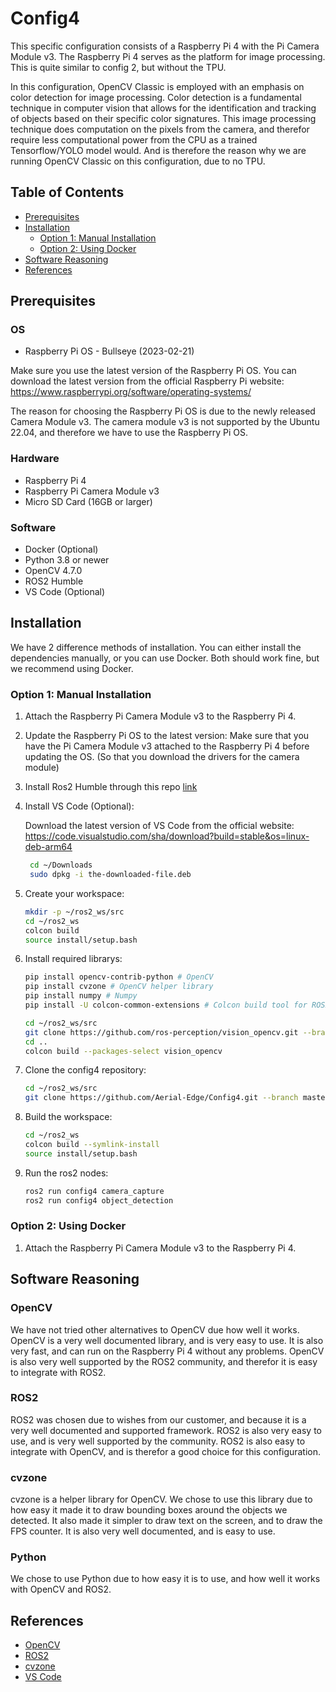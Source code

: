 # Config4

This specific configuration consists of a Raspberry Pi 4 with the Pi Camera Module v3. The Raspberry Pi 4 serves as the platform for image processing. This is quite similar to config 2, but without the TPU.

In this configuration, OpenCV Classic is employed with an emphasis on color detection for image processing. Color detection is a fundamental technique in computer vision that allows for the identification and tracking of objects based on their specific color signatures.
This image processing technique does computation on the pixels from the camera, and therefor require less computational power from the CPU as a trained Tensorflow/YOLO model would. And is therefore the reason why we are running OpenCV Classic on this configuration, due to no TPU.

## Table of Contents

- [Prerequisites](#prerequisites)
- [Installation](#installation)
  - [Option 1: Manual Installation](#option-1-manual-installation)
  - [Option 2: Using Docker](#option-2-using-docker)
- [Software Reasoning](#Software-Reasoning)
- [References](#references)

## Prerequisites

### OS

- Raspberry Pi OS - Bullseye (2023-02-21)

Make sure you use the latest version of the Raspberry Pi OS. You can download the latest version from the official Raspberry Pi website: https://www.raspberrypi.org/software/operating-systems/

The reason for choosing the Raspberry Pi OS is due to the newly released Camera Module v3. The camera module v3 is not supported by the Ubuntu 22.04, and therefore we have to use the Raspberry Pi OS.

### Hardware

- Raspberry Pi 4
- Raspberry Pi Camera Module v3
- Micro SD Card (16GB or larger)

### Software

- Docker (Optional)
- Python 3.8 or newer
- OpenCV 4.7.0
- ROS2 Humble
- VS Code (Optional)


## Installation

We have 2 difference methods of installation. You can either install the dependencies manually, or you can use Docker. Both should work fine, but we recommend using Docker.

### Option 1: Manual Installation

1. Attach the Raspberry Pi Camera Module v3 to the Raspberry Pi 4.
2. Update the Raspberry Pi OS to the latest version:
    Make sure that you have the Pi Camera Module v3 attached to the Raspberry Pi 4 before updating the OS. (So that you download the drivers for the camera module)
3. Install Ros2 Humble through this repo [link](https://github.com/Ar-Ray-code/rpi-bullseye-ros2.git)
4. Install VS Code (Optional):

   Download the latest version of VS Code from the official website: https://code.visualstudio.com/sha/download?build=stable&os=linux-deb-arm64
   ```sh	
    cd ~/Downloads
    sudo dpkg -i the-downloaded-file.deb
    ```

4. Create your workspace:

    ```sh
    mkdir -p ~/ros2_ws/src
    cd ~/ros2_ws
    colcon build
    source install/setup.bash
    ``` 

5. Install required librarys:

    ```sh
    pip install opencv-contrib-python # OpenCV
    pip install cvzone # OpenCV helper library
    pip install numpy # Numpy
    pip install -U colcon-common-extensions # Colcon build tool for ROS2

    cd ~/ros2_ws/src
    git clone https://github.com/ros-perception/vision_opencv.git --branch humble # OpenCV bridge for ROS2
    cd ..
    colcon build --packages-select vision_opencv
    ``` 


6. Clone the config4 repository:

    ```sh
    cd ~/ros2_ws/src
    git clone https://github.com/Aerial-Edge/Config4.git --branch master
    ```
    
7. Build the workspace:

    ```sh
    cd ~/ros2_ws
    colcon build --symlink-install
    source install/setup.bash
    ```

8. Run the ros2 nodes:

    ```sh
    ros2 run config4 camera_capture
    ros2 run config4 object_detection
    ```

### Option 2: Using Docker

1. Attach the Raspberry Pi Camera Module v3 to the Raspberry Pi 4.
    

## Software Reasoning

### OpenCV

We have not tried other alternatives to OpenCV due how well it works. OpenCV is a very well documented library, and is very easy to use. It is also very fast, and can run on the Raspberry Pi 4 without any problems. OpenCV is also very well supported by the ROS2 community, and therefor it is easy to integrate with ROS2.

### ROS2

ROS2 was chosen due to wishes from our customer, and because it is a very well documented and supported framework. ROS2 is also very easy to use, and is very well supported by the community. ROS2 is also easy to integrate with OpenCV, and is therefor a good choice for this configuration.

### cvzone

cvzone is a helper library for OpenCV. We chose to use this library due to how easy it made it to draw bounding boxes around the objects we detected. It also made it simpler to draw text on the screen, and to draw the FPS counter. It is also very well documented, and is easy to use.

### Python

We chose to use Python due to how easy it is to use, and how well it works with OpenCV and ROS2.


## References

- [OpenCV](https://opencv.org/)
- [ROS2](https://docs.ros.org/en/galactic/index.html)
- [cvzone](https://github.com/cvzone/cvzone)
- [VS Code](https://code.visualstudio.com/)
